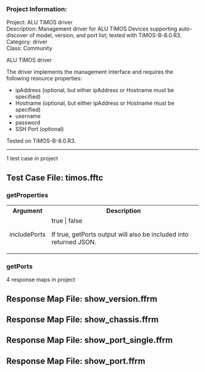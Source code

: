 ### Project Information:
Project: ALU TiMOS driver  
Description: Management driver for ALU TiMOS Devices supporting auto-discover of model, version, and port list; tested with TiMOS-B-8.0.R3.  
Category: driver  
Class: Community  
  
ALU TiMOS driver  
  
The driver implements the management interface and requires the  
following resource properties:  
* ipAddress (optional, but either ipAddress or Hostname must be specified)  
* Hostname (optional, but either ipAddress or Hostname must be specified)  
* username  
* password  
* SSH Port (optional)  
  
Tested on TiMOS-B-8.0.R3.  

 ----
1 test case in project
## Test Case File: timos.fftc
### getProperties
<table><tr><th>Argument</th><th>Description</th></tr>
<tr><td>includePorts</td><td>true | false

If true, getPorts output will also be included into returned JSON.

</tr></td></table>

### getPorts
4 response maps in project
## Response Map File: show_version.ffrm
## Response Map File: show_chassis.ffrm
## Response Map File: show_port_single.ffrm
## Response Map File: show_port.ffrm
